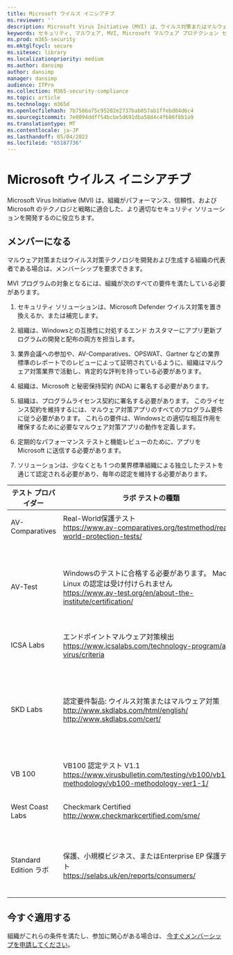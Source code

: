```yaml
---
title: Microsoft ウイルス イニシアチブ
ms.reviewer: ''
description: Microsoft Virus Initiative (MVI) は、ウイルス対策またはマルウェア対策製品をWindowsと統合し、テレメトリを Microsoft と共有する組織に役立ちます。
keywords: セキュリティ, マルウェア, MVI, Microsoft マルウェア プロテクション センター, MMPC, alliances, WDSI
ms.prod: m365-security
ms.mktglfcycl: secure
ms.sitesec: library
ms.localizationpriority: medium
ms.author: dansimp
author: dansimp
manager: dansimp
audience: ITPro
ms.collection: M365-security-compliance
ms.topic: article
ms.technology: m365d
ms.openlocfilehash: 7b7586a75c95202e2737bab857ab1ffebd04d6c4
ms.sourcegitcommit: 7e0094ddff54bcbe5d691dba58d4c4fb86f8b1a9
ms.translationtype: MT
ms.contentlocale: ja-JP
ms.lasthandoff: 05/04/2022
ms.locfileid: "65187736"
---
```

# <a name="microsoft-virus-initiative"></a>Microsoft ウイルス イニシアチブ

Microsoft Virus Initiative (MVI) は、組織がパフォーマンス、信頼性、および Microsoft のテクノロジと戦略に適合した、より適切なセキュリティ ソリューションを開発するのに役立ちます。

## <a name="become-a-member"></a>メンバーになる

マルウェア対策またはウイルス対策テクノロジを開発および生成する組織の代表者である場合は、メンバーシップを要求できます。 

MVI プログラムの対象となるには、組織が次のすべての要件を満たしている必要があります。

1. セキュリティ ソリューションは、Microsoft Defender ウイルス対策を置き換えるか、または補完します。

2. 組織は、Windowsとの互換性に対処するエンド カスタマーにアプリ更新プログラムの開発と配布の両方を担当します。

3. 業界会議への参加や、AV-Comparatives、OPSWAT、Gartner などの業界標準のレポートでのレビューによって証明されているように、組織はマルウェア対策業界で活動し、肯定的な評判を持っている必要があります。

4. 組織は、Microsoft と秘密保持契約 (NDA) に署名する必要があります。

5. 組織は、プログラムライセンス契約に署名する必要があります。 このライセンス契約を維持するには、マルウェア対策アプリのすべてのプログラム要件に従う必要があります。 これらの要件は、Windowsとの適切な相互作用を確保するために必要なマルウェア対策アプリの動作を定義します。

6. 定期的なパフォーマンス テストと機能レビューのために、アプリを Microsoft に送信する必要があります。

7. ソリューションは、少なくとも 1 つの業界標準組織による独立したテストを通じて認定される必要があり、毎年の認定を維持する必要があります。

|テスト プロバイダー|ラボ テストの種類|最小レベル/スコア|
|-------------|---------------|----------------------|
|AV-Comparatives|Real-World保護テスト </br> <https://www.av-comparatives.org/testmethod/real-world-protection-tests/>|AV の比較から "承認済み" の評価|
|AV-Test|Windowsのテストに合格する必要があります。 Mac と Linux の認定は受け付けられません </br> <https://www.av-test.org/en/about-the-institute/certification/>|"AV-TEST 認定済み" (自宅ユーザー向け) または "AV-TEST 承認済み" (企業ユーザー向け) を達成する|
|ICSA Labs|エンドポイントマルウェア対策検出 </br> <https://www.icsalabs.com/technology-program/anti-virus/criteria>|PASS/Certified|
|SKD Labs|認定要件製品: ウイルス対策またはマルウェア対策 </br> <http://www.skdlabs.com/html/english/> </br> <http://www.skdlabs.com/cert/>|SKD Labs Star Check Certification Requirements Pass >= 98.5% (オンデマンド、On Access、Total Detection テスト)|
|VB 100|VB100 認定テスト V1.1 </br> <https://www.virusbulletin.com/testing/vb100/vb100-methodology/vb100-methodology-ver1-1/>|VB100 認定|
|West Coast Labs|Checkmark Certified </br> <http://www.checkmarkcertified.com/sme/>|製品のセキュリティ パフォーマンスに関する "A" 評価|
|Standard Edition ラボ|保護、小規模ビジネス、またはEnterprise EP 保護テスト  </br> <https://selabs.uk/en/reports/consumers/>|Protection A rating or Small Business EP A rating or Enterprise EP Protection A rating |

## <a name="apply-now"></a>今すぐ適用する

組織がこれらの条件を満たし、参加に関心がある場合は、 [今すぐメンバーシップを申請してください](https://forms.office.com/Pages/ResponsePage.aspx?id=v4j5cvGGr0GRqy180BHbRxusDUkejalGp0OAgRTWC7BUQVRYUEVMNlFZUjFaUDY2T1U1UDVVU1NKVi4u)。
